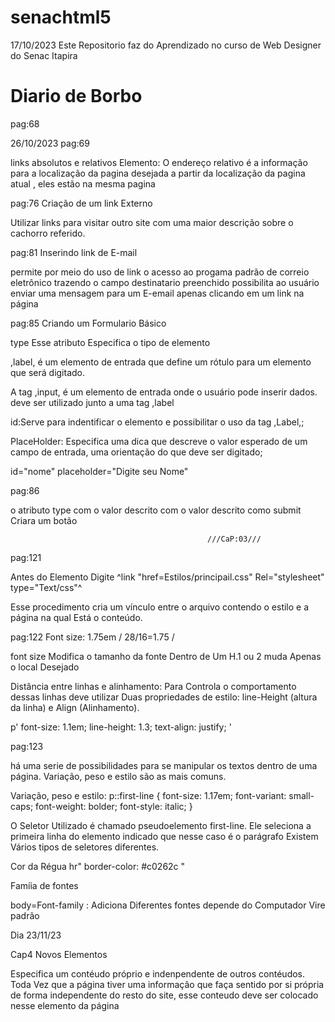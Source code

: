 # senachtml5

17/10/2023 Este Repositorio faz do Aprendizado no curso de Web Designer do Senac Itapira
# Diario de Borbo
pag:68

26/10/2023
pag:69

links absolutos e relativos 
Elemento: <!-- Elemento<a> -->
O endereço relativo é a informação para a localização da pagina desejada a partir da localização da pagina atual , eles estão na mesma pagina

pag:76 
Criação de um link Externo 
<!-- <a href="https://pt.wikipedia.org/wiki/Lhasa_apso" target="_blank">Tenha mais informações</a> -->
Utilizar links para visitar outro site com uma maior descrição sobre o cachorro referido.

pag:81 
Inserindo link de E-mail 
<!-- <a href="emailto:atendimento@meuamigocaopetshop.com">atendimento@meuamigocaopetshop.com</a>- (0xx) 88888-8888 -->
permite por meio do uso de link o acesso ao progama padrão de correio eletrônico trazendo o campo destinatario preenchido possibilita ao usuário enviar uma mensagem para um E-email apenas clicando em um link na página 

pag:85
Criando um Formulario Básico 
<!-- <form>

<p><label for="Nome:">Nome</label> <input type="text" name="nome"></p>

</form> -->

type Esse atributo Especifica o tipo de elemento

,label, é um elemento de entrada que define um rótulo para um elemento que será digitado.

A tag ,input, é um elemento de entrada onde o usuário pode inserir dados. deve ser utilizado junto a uma tag ,label

id:Serve para indentificar o elemento e possibilitar o uso da tag ,Label,;

PlaceHolder: Especifica uma dica que descreve o valor esperado de um campo de entrada, uma orientação do que deve ser digitado;

id="nome" placeholder="Digite seu Nome"

pag:86
<!-- <input type="submit" value="Enviar"> -->

o atributo type com o valor descrito com o valor descrito como submit Criara um botão
                                                 
                                                ///CaP:03///
pag:121 

 Antes do Elemento <!-- </head> -->
Digite ^link "href=Estilos/principail.css"  Rel="stylesheet" type="Text/css"^

Esse procedimento cria um vínculo entre o arquivo contendo o estilo e a página na qual Está o conteúdo.

pag:122 
Font size: 1.75em / 28/16=1.75 /

font size Modifica o tamanho da fonte Dentro de Um H.1 ou 2 muda Apenas o local Desejado 

Distância entre linhas e alinhamento: Para Controla o comportamento dessas linhas deve utilizar Duas propriedades de estilo: line-Height (altura da linha) e Align (Alinhamento).

p' 
 font-size: 1.1em;
 line-height: 1.3;
 text-align: justify;
 '

 pag:123

há uma serie de possibilidades para se manipular os textos dentro de uma página.
Variação, peso e estilo são as mais comuns.

 Variação, peso e estilo: 
 p::first-line {
    font-size: 1.17em;
    font-variant: small-caps;
    font-weight: bolder;
    font-style: italic;
}

O Seletor Utilizado é chamado pseudoelemento first-line. Ele seleciona a primeira linha do elemento indicado que nesse caso é o parágrafo Existem Vários tipos de seletores diferentes.

Cor da Régua 
hr"
border-color: #c0262c "

Famíia de fontes

body=Font-family : Adiciona Diferentes fontes depende do Computador Vire padrão 

Dia 23/11/23

Cap4 Novos Elementos 

<!-- <Article> -->
Especifica um contéudo próprio e indenpendente de outros contéudos. Toda Vez que a página tiver uma informaçâo que  faça sentido por si própria de forma independente do resto do site, esse conteudo deve ser colocado nesse elemento da página